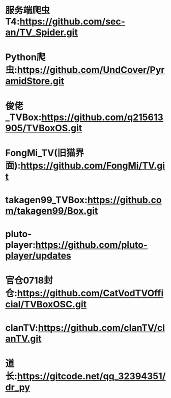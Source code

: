 # 服务端爬虫T4:https://github.com/sec-an/TV_Spider.git
# Python爬虫:https://github.com/UndCover/PyramidStore.git
# 俊佬_TVBox:https://github.com/q215613905/TVBoxOS.git
# FongMi_TV(旧猫界面):https://github.com/FongMi/TV.git
# takagen99_TVBox:https://github.com/takagen99/Box.git
# pluto-player:https://github.com/pluto-player/updates
# 官仓0718封仓:https://github.com/CatVodTVOfficial/TVBoxOSC.git
# clanTV:https://github.com/clanTV/clanTV.git
# 道长:https://gitcode.net/qq_32394351/dr_py